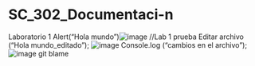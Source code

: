 # SC_302_Documentaci-n
Laboratorio 1
Alert(“Hola mundo”)![image](https://user-images.githubusercontent.com/119256205/214459539-05db4021-e90a-4ba7-a92b-c3caeac0de2d.png)
//Lab 1 prueba
Editar archivo (“Hola mundo_editado”); ![image](https://user-images.githubusercontent.com/119256205/214459950-f7227070-b821-478e-a92c-7388e3bc31ee.png)
Console.log (“cambios en el archivo”); 
![image](https://user-images.githubusercontent.com/119256205/214459973-0124e465-c472-4bb1-b671-b0eddce0c59c.png)
git blame

